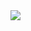 
<picture>
<source
  srcset="https://github-readme-stats.vercel.app/api?username=wakhiwemathuthu&show_icons=true&theme=dark"
  media="(prefers-color-scheme: dark)"
/>
<source
  srcset="https://github-readme-stats.vercel.app/api?username=wakhiwemathuthu&show_icons=true"
  media="(prefers-color-scheme: light), (prefers-color-scheme: no-preference)"
/>
<img src="https://github-readme-stats.vercel.app/api?username=wakhiwemathuthu&show_icons=true" />
</picture>
